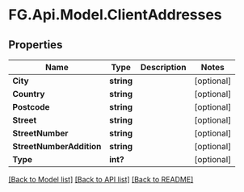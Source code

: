 # FG.Api.Model.ClientAddresses
## Properties

Name | Type | Description | Notes
------------ | ------------- | ------------- | -------------
**City** | **string** |  | [optional] 
**Country** | **string** |  | [optional] 
**Postcode** | **string** |  | [optional] 
**Street** | **string** |  | [optional] 
**StreetNumber** | **string** |  | [optional] 
**StreetNumberAddition** | **string** |  | [optional] 
**Type** | **int?** |  | [optional] 

[[Back to Model list]](../README.md#documentation-for-models) [[Back to API list]](../README.md#documentation-for-api-endpoints) [[Back to README]](../README.md)


